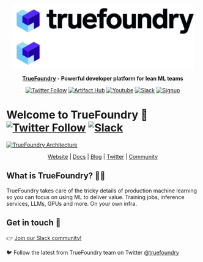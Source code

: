 <div align="center" style="text-align: center">

<p style="text-align: center">
  <img height="85" align="center" src="assets/TF-dark.svg#gh-light-mode-only" alt="TrueFoundry"><img height="85" align="center" src="assets/TF-white.svg#gh-dark-mode-only" alt="TrueFoundry">
</p>

**[TrueFoundry](https://truefoundry.com) - Powerful developer platform for lean ML teams**

[![Twitter Follow](https://img.shields.io/twitter/follow/truefoundry?style=social)](https://twitter.com/truefoundry) [![Artifact Hub](https://img.shields.io/endpoint?url=https://artifacthub.io/badge/repository/truefoundry)](https://artifacthub.io/packages/search?repo=truefoundry) [![Youtube](https://img.shields.io/badge/truefoundry?logo=youtube&logoColor=white)](https://www.youtube.com/@truefoundry) [![Slack](https://img.shields.io/badge/Slack-Join-4A154B?style=social)](https://join.slack.com/t/truefoundry/shared_invite/zt-1siovkugy-yJLZF2FPz7HQjNxmKMuZSg) [![Signup](https://img.shields.io/badge/truefoundry)](https://www.truefoundry.com/register)

</div>

# Welcome to TrueFoundry 👋  [![Twitter Follow](https://img.shields.io/twitter/follow/truefoundry?style=social)](https://twitter.com/truefoundry) [![Slack](https://img.shields.io/badge/Slack-Join-4A154B?style=social)](https://join.slack.com/t/truefoundry/shared_invite/zt-1siovkugy-yJLZF2FPz7HQjNxmKMuZSg)

[![TrueFoundry Architecture](https://github.com/truefoundry/.github/assets/67226124/9ea1a290-c257-48b8-b395-9b967674ff7b)](http://truefoundry.com)



<div align="center">
<a href="https://truefoundry.com">Website</a> | <a href="https://docs.truefoundry.com">Docs</a> | <a href="https://blog.truefoundry.com">Blog</a> | <a href="https://twitter.com/truefoundry">Twitter</a> | <a href="https://join.slack.com/t/truefoundry/shared_invite/zt-1siovkugy-yJLZF2FPz7HQjNxmKMuZSg">Community</a>
</div>

## What is TrueFoundry? 👩‍🍳

TrueFoundry takes care of the tricky details of production machine learning so you can focus on using ML to deliver value. Training jobs, inference services, LLMs, GPUs and more. On your own infra.

## Get in touch 💬

👉 [Join our Slack community!](https://join.slack.com/t/truefoundry/shared_invite/zt-1siovkugy-yJLZF2FPz7HQjNxmKMuZSg)

🐦 Follow the latest from TrueFoundry team on Twitter [@truefoundry](https://twitter.com/truefoundry)
